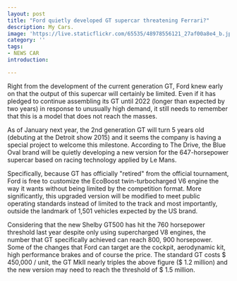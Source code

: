 ```yaml
---
layout: post
title: "Ford quietly developed GT supercar threatening Ferrari?"
description: My Cars.
image: 'https://live.staticflickr.com/65535/48978556121_27af00a8e4_b.jpg'
category: ''
tags:
- NEWS CAR
introduction:

---
```

Right from the development of the current generation GT, Ford knew early on that the output of this supercar will certainly be limited. Even if it has pledged to continue assembling its GT until 2022 (longer than expected by two years) in response to unusually high demand, it still needs to remember that this is a model that does not reach the masses.

As of January next year, the 2nd generation GT will turn 5 years old (debuting at the Detroit show 2015) and it seems the company is having a special project to welcome this milestone. According to The Drive, the Blue Oval brand will be quietly developing a new version for the 647-horsepower supercar based on racing technology applied by Le Mans.

Specifically, because GT has officially "retired" from the official tournament, Ford is free to customize the EcoBoost twin-turbocharged V6 engine the way it wants without being limited by the competition format. More significantly, this upgraded version will be modified to meet public operating standards instead of limited to the track and most importantly, outside the landmark of 1,501 vehicles expected by the US brand.

Considering that the new Shelby GT500 has hit the 760 horsepower threshold last year despite only using supercharged V8 engines, the number that GT specifically achieved can reach 800, 900 horsepower. Some of the changes that Ford can target are the cockpit, aerodynamic kit, high performance brakes and of course the price. The standard GT costs $ 450,000 / unit, the GT MkII nearly triples the above figure ($ 1.2 million) and the new version may need to reach the threshold of $ 1.5 million.